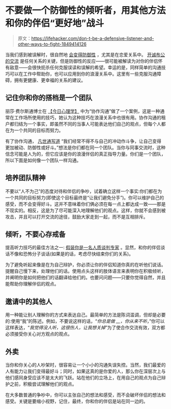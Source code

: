 # 不要做一个防御性的倾听者，用其他方法和你的伴侣“更好地”战斗

> 原文：<https://lifehacker.com/don-t-be-a-defensive-listener-and-other-ways-to-fight-1849414126>

当我们感到被误解时，很自然地 [会变得防御性](https://lifehacker.com/what-to-say-when-someone-is-getting-defensive-1847822729) ，尤其是在恋爱关系中。 [开诚布公的交流](https://lifehacker.com/top-10-ways-to-improve-your-communication-skills-1590488550) 是任何关系的关键，但是防御性的反应——很可能被解读为对你的伴侣怀有敌意——会很快扼杀任何克服误读和误解的希望。幸运的是，同样简单的沟通技巧可以在工作中帮助你，也可以应用到你的浪漫关系中。这里有一些克服沟通障碍，拥有更健康、更幸福的关系的建议。



## 记住你和你的搭档是一个团队

丽莎·费尔斯通博士在 [【今日心理学】](https://www.psychologytoday.com/us/blog/compassion-matters/202207/want-better-relationship-try-collaborative-communication) 中为“协作沟通”做了一个案例，这是一种通常在工作场所使用的技巧，她认为这种技巧在浪漫关系中也很有用。协作沟通的租户都归结为一个事实，即虽然不同的当事人可能表达他们自己的观点，但每个人都在为一个共同的目标而努力。

有了协作沟通， [凡世通写道](https://www.psychologytoday.com/us/blog/compassion-matters/202207/want-better-relationship-try-collaborative-communication) “我们经常不得不与自己的冲动作斗争，让自己变得更加被动、防御性或好斗。”想法是你们都在同一个团队。当你与同事交流时，这种信念可能是人为的，但它应该是你的浪漫伴侣的真正指导力量。你们是一个团队，所以下面是如何像一个团队一样沟通。

## 培养团队精神

不要以“人不为己”的态度对待和伴侣的争吵，试着确立这样一个事实:你们都在为一个共同的目标努力(即使这个目标最终是“让我们避免分手”)。你可以维护自己的感受，而不会变得好斗。这并不意味着你们俩必须在每一点上都达成一致——那是不现实的。相反，这是为了尽可能深入地理解他们的观点。这样，你就不会感到被攻击，并且可以打开交流的途径，鼓励大家走到一起，而不是互相排斥。

## **倾听，不要心存戒备**

提高听力技巧的最佳方法之一: [假装你是一名人质谈判专家](https://lifehacker.com/how-to-listen-like-a-hostage-negotiator-1831640795) 。显然，和你的伴侣谈话不像和恐怖分子谈话(如果是的话，考虑尽快结束你们的关系)。

为了避免听起来像是在为自己辩护，你必须让你的伴侣知道你真的在听他们说话。提醒自己慢下来，处理他们的话。使用点头这样的肢体语言来表明你在积极倾听，并阐明你是如何把他们的话翻译给他们的。也要问问题——只要你觉得自然，并且能帮助你理解伴侣的观点。

## **邀请**中的其他人

用一种能让别人理解你的方式来表达自己。最简单的方法是陈词滥调，但却是必要的:使用“我”的陈述。例如，不要说这样的话，“*你总是做 __，你从来不听*，”你可以这样表达，“*我觉得没人听，这很伤人，让我想关掉*”为了使合作交流有效，双方都必须接受你关心对方观点的观点。

## 外卖

当你和你关心的人吵架时，很容易让一个小小的沟通失误失控。当然，我们最爱的人有能力让我们变得最好斗；同时，如果这真的是你爱的人，那么你在深层次上与他们感同身受应该不是太大的飞跃。站在他们的立场上，在用自己的观点为自己辩护之前，积极尝试理解他们的观点。

在大多数普通的争吵中，你可以主张自己的想法和感受，而不会破坏伴侣的想法和感受。关键是要缩小视野，记住，最终，你和你的伴侣是站在同一边的。